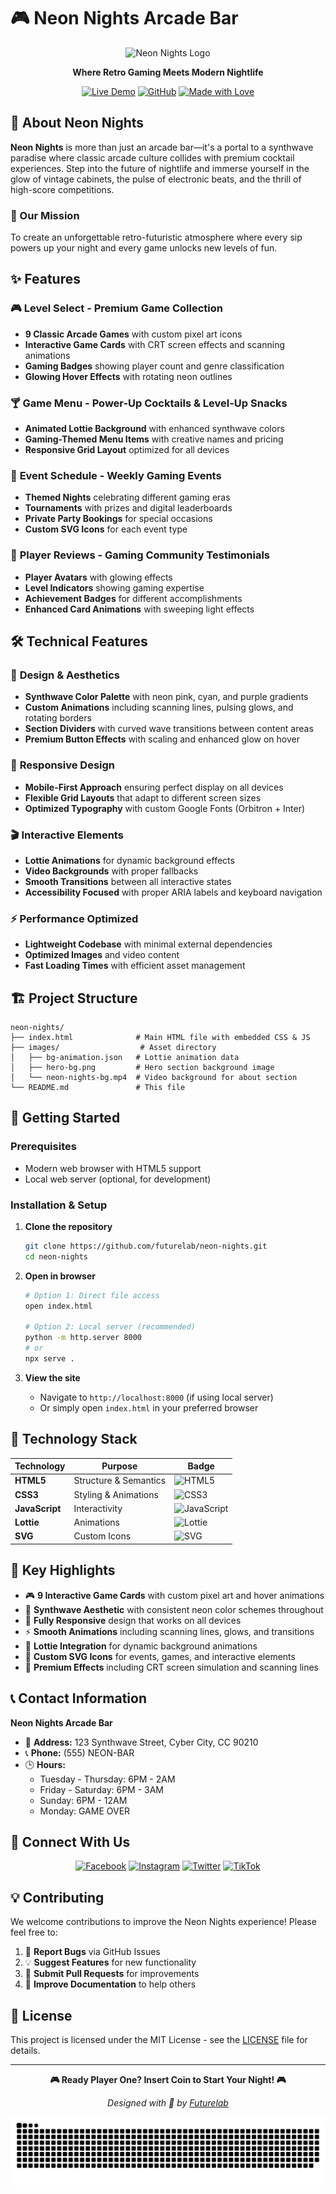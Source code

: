# 🎮 Neon Nights Arcade Bar

<div align="center">

![Neon Nights Logo](https://img.shields.io/badge/NEON-NIGHTS-ff0080?style=for-the-badge&logo=data:image/svg+xml;base64,PHN2ZyB3aWR0aD0iMjQiIGhlaWdodD0iMjQiIHZpZXdCb3g9IjAgMCAyNCAyNCIgZmlsbD0ibm9uZSIgeG1sbnM9Imh0dHA6Ly93d3cudzMub3JnLzIwMDAvc3ZnIj4KPHJlY3QgeD0iNCIgeT0iNCIgd2lkdGg9IjE2IiBoZWlnaHQ9IjE2IiByeD0iMiIgZmlsbD0iIzAwZmZmZiIvPgo8L3N2Zz4K)

**Where Retro Gaming Meets Modern Nightlife**

[![Live Demo](https://img.shields.io/badge/🚀_Live_Demo-Visit_Site-00ffff?style=for-the-badge)](https://neon-nights-demo.netlify.app)
[![GitHub](https://img.shields.io/badge/GitHub-Repository-8000ff?style=for-the-badge&logo=github)](https://github.com/futurelab/neon-nights)
[![Made with Love](https://img.shields.io/badge/Made_with-💜_Love-ff0080?style=for-the-badge)]()

</div>

## 🌟 About Neon Nights

**Neon Nights** is more than just an arcade bar—it's a portal to a synthwave paradise where classic arcade culture collides with premium cocktail experiences. Step into the future of nightlife and immerse yourself in the glow of vintage cabinets, the pulse of electronic beats, and the thrill of high-score competitions.

### 🎯 Our Mission
To create an unforgettable retro-futuristic atmosphere where every sip powers up your night and every game unlocks new levels of fun.

## ✨ Features

### 🎮 **Level Select** - Premium Game Collection
- **9 Classic Arcade Games** with custom pixel art icons
- **Interactive Game Cards** with CRT screen effects and scanning animations
- **Gaming Badges** showing player count and genre classification
- **Glowing Hover Effects** with rotating neon outlines

### 🍸 **Game Menu** - Power-Up Cocktails & Level-Up Snacks
- **Animated Lottie Background** with enhanced synthwave colors
- **Gaming-Themed Menu Items** with creative names and pricing
- **Responsive Grid Layout** optimized for all devices

### 📅 **Event Schedule** - Weekly Gaming Events
- **Themed Nights** celebrating different gaming eras
- **Tournaments** with prizes and digital leaderboards
- **Private Party Bookings** for special occasions
- **Custom SVG Icons** for each event type

### 💬 **Player Reviews** - Gaming Community Testimonials
- **Player Avatars** with glowing effects
- **Level Indicators** showing gaming expertise
- **Achievement Badges** for different accomplishments
- **Enhanced Card Animations** with sweeping light effects

## 🛠️ Technical Features

### 🎨 **Design & Aesthetics**
- **Synthwave Color Palette** with neon pink, cyan, and purple gradients
- **Custom Animations** including scanning lines, pulsing glows, and rotating borders
- **Section Dividers** with curved wave transitions between content areas
- **Premium Button Effects** with scaling and enhanced glow on hover

### 📱 **Responsive Design**
- **Mobile-First Approach** ensuring perfect display on all devices
- **Flexible Grid Layouts** that adapt to different screen sizes
- **Optimized Typography** with custom Google Fonts (Orbitron + Inter)

### 🎬 **Interactive Elements**
- **Lottie Animations** for dynamic background effects
- **Video Backgrounds** with proper fallbacks
- **Smooth Transitions** between all interactive states
- **Accessibility Focused** with proper ARIA labels and keyboard navigation

### ⚡ **Performance Optimized**
- **Lightweight Codebase** with minimal external dependencies
- **Optimized Images** and video content
- **Fast Loading Times** with efficient asset management

## 🏗️ Project Structure

```
neon-nights/
├── index.html              # Main HTML file with embedded CSS & JS
├── images/                  # Asset directory
│   ├── bg-animation.json   # Lottie animation data
│   ├── hero-bg.png         # Hero section background image
│   └── neon-nights-bg.mp4  # Video background for about section
└── README.md               # This file
```

## 🚀 Getting Started

### Prerequisites
- Modern web browser with HTML5 support
- Local web server (optional, for development)

### Installation & Setup

1. **Clone the repository**
   ```bash
   git clone https://github.com/futurelab/neon-nights.git
   cd neon-nights
   ```

2. **Open in browser**
   ```bash
   # Option 1: Direct file access
   open index.html
   
   # Option 2: Local server (recommended)
   python -m http.server 8000
   # or
   npx serve .
   ```

3. **View the site**
   - Navigate to `http://localhost:8000` (if using local server)
   - Or simply open `index.html` in your preferred browser

## 🎨 Technology Stack

<div align="center">

| Technology | Purpose | Badge |
|------------|---------|-------|
| **HTML5** | Structure & Semantics | ![HTML5](https://img.shields.io/badge/HTML5-E34F26?style=for-the-badge&logo=html5&logoColor=white) |
| **CSS3** | Styling & Animations | ![CSS3](https://img.shields.io/badge/CSS3-1572B6?style=for-the-badge&logo=css3&logoColor=white) |
| **JavaScript** | Interactivity | ![JavaScript](https://img.shields.io/badge/JavaScript-F7DF1E?style=for-the-badge&logo=javascript&logoColor=black) |
| **Lottie** | Animations | ![Lottie](https://img.shields.io/badge/Lottie-00D4FF?style=for-the-badge) |
| **SVG** | Custom Icons | ![SVG](https://img.shields.io/badge/SVG-FFB13B?style=for-the-badge&logo=svg&logoColor=black) |

</div>

## 🎯 Key Highlights

- 🎮 **9 Interactive Game Cards** with custom pixel art and hover animations
- 🌈 **Synthwave Aesthetic** with consistent neon color schemes throughout
- 📱 **Fully Responsive** design that works on all devices
- ⚡ **Smooth Animations** including scanning lines, glows, and transitions
- 🎵 **Lottie Integration** for dynamic background animations
- 🎨 **Custom SVG Icons** for events, games, and interactive elements
- 💫 **Premium Effects** including CRT screen simulation and scanning lines

## 📞 Contact Information

**Neon Nights Arcade Bar**
- 📍 **Address:** 123 Synthwave Street, Cyber City, CC 90210
- 📞 **Phone:** (555) NEON-BAR
- 🕒 **Hours:**
  - Tuesday - Thursday: 6PM - 2AM
  - Friday - Saturday: 6PM - 3AM
  - Sunday: 6PM - 12AM
  - Monday: GAME OVER

## 👥 Connect With Us

<div align="center">

[![Facebook](https://img.shields.io/badge/Facebook-1877F2?style=for-the-badge&logo=facebook&logoColor=white)](https://facebook.com/neonnights)
[![Instagram](https://img.shields.io/badge/Instagram-E4405F?style=for-the-badge&logo=instagram&logoColor=white)](https://instagram.com/neonnights)
[![Twitter](https://img.shields.io/badge/Twitter-1DA1F2?style=for-the-badge&logo=twitter&logoColor=white)](https://twitter.com/neonnights)
[![TikTok](https://img.shields.io/badge/TikTok-000000?style=for-the-badge&logo=tiktok&logoColor=white)](https://tiktok.com/@neonnights)

</div>

## 💡 Contributing

We welcome contributions to improve the Neon Nights experience! Please feel free to:

1. 🐛 **Report Bugs** via GitHub Issues
2. 💡 **Suggest Features** for new functionality
3. 🔧 **Submit Pull Requests** for improvements
4. 📝 **Improve Documentation** to help others

## 📄 License

This project is licensed under the MIT License - see the [LICENSE](LICENSE) file for details.

---

<div align="center">

**🎮 Ready Player One? Insert Coin to Start Your Night! 🎮**

*Designed with 💜 by [Futurelab](https://www.futurelab.solutions/)*

![Footer Wave](https://raw.githubusercontent.com/platane/snk/output/github-contribution-grid-snake-dark.svg)

</div>
